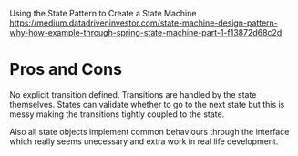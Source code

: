 Using the State Pattern to Create a State Machine
https://medium.datadriveninvestor.com/state-machine-design-pattern-why-how-example-through-spring-state-machine-part-1-f13872d68c2d

# Pros and Cons
No explicit transition defined. Transitions are handled by the state themselves. States can validate whether to go to the next state but this is messy making the transitions tightly coupled to the state.

Also all state objects implement common behaviours through the interface which really seems unecessary and extra work in real life development.

